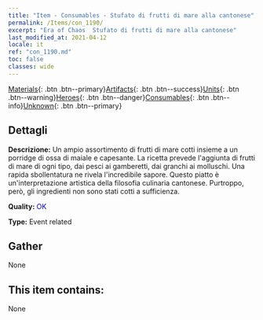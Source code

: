 ```yaml
---
title: "Item - Consumables - Stufato di frutti di mare alla cantonese"
permalink: /Items/con_1190/
excerpt: "Era of Chaos  Stufato di frutti di mare alla cantonese"
last_modified_at: 2021-04-12
locale: it
ref: "con_1190.md"
toc: false
classes: wide
---
```

 [Materials](/it/Items/){: .btn .btn--primary}[Artifacts](/it/Items/Artifacts/){: .btn .btn--success}[Units](/it/Items/Units/){: .btn .btn--warning}[Heroes](/it/Items/Heroes/){: .btn .btn--danger}[Consumables](/it/Items/Consumables/){: .btn .btn--info}[Unknown](/it/Items/Unknown/){: .btn .btn--primary}

## Dettagli
 **Descrizione:** Un ampio assortimento di frutti di mare cotti insieme a un porridge di ossa di maiale e capesante. La ricetta prevede l'aggiunta di frutti di mare di ogni tipo, dai pesci ai gamberetti, dai granchi ai molluschi. Una rapida sbollentatura ne rivela l'incredibile sapore. Questo piatto è un'interpretazione artistica della filosofia culinaria cantonese. Purtroppo, però, gli ingredienti non sono stati cotti a sufficienza.

 **Quality:** <span style="color: #0000CD">OK</span>

 **Type:** Event related

## Gather

  None

## This item contains:

  None

